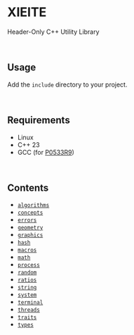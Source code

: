 # XIEITE
Header-Only C++ Utility Library

<br/>

## Usage
Add the `include` directory to your project.

<br/>

## Requirements
- Linux
- C++ 23
- GCC (for [P0533R9](https://wg21.link/P0533R9))

<br/>

## Contents
- [`algorithms`](./docs/algorithms.md)
- [`concepts`](./docs/concepts.md)
- [`errors`](./docs/errors.md)
- [`geometry`](./docs/geometry.md)
- [`graphics`](./docs/graphics.md)
- [`hash`](./docs/hash.md)
- [`macros`](./docs/macros.md)
- [`math`](./docs/math.md)
- [`process`](./docs/process.md)
- [`random`](./docs/random.md)
- [`ratios`](./docs/ratios.md)
- [`string`](./docs/string.md)
- [`system`](./docs/system.md)
- [`terminal`](./docs/terminal.md)
- [`threads`](./docs/threads.md)
- [`traits`](./docs/traits.md)
- [`types`](./docs/types.md)
